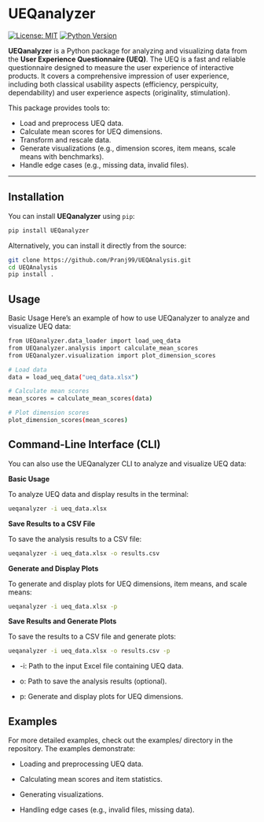 # UEQanalyzer

[![License: MIT](https://img.shields.io/badge/License-MIT-yellow.svg)](https://opensource.org/licenses/MIT)
[![Python Version](https://img.shields.io/badge/python-3.6%2B-blue)](https://www.python.org/)

**UEQanalyzer** is a Python package for analyzing and visualizing data from the **User Experience Questionnaire (UEQ)**. The UEQ is a fast and reliable questionnaire designed to measure the user experience of interactive products. It covers a comprehensive impression of user experience, including both classical usability aspects (efficiency, perspicuity, dependability) and user experience aspects (originality, stimulation).

This package provides tools to:
- Load and preprocess UEQ data.
- Calculate mean scores for UEQ dimensions.
- Transform and rescale data.
- Generate visualizations (e.g., dimension scores, item means, scale means with benchmarks).
- Handle edge cases (e.g., missing data, invalid files).

---

## Installation

You can install **UEQanalyzer** using `pip`:

```bash
pip install UEQanalyzer
```
Alternatively, you can install it directly from the source:
```bash
git clone https://github.com/Pranj99/UEQAnalysis.git
cd UEQAnalysis
pip install .
```
## Usage
Basic Usage
Here’s an example of how to use UEQanalyzer to analyze and visualize UEQ data:
```bash
from UEQanalyzer.data_loader import load_ueq_data
from UEQanalyzer.analysis import calculate_mean_scores
from UEQanalyzer.visualization import plot_dimension_scores

# Load data
data = load_ueq_data("ueq_data.xlsx")

# Calculate mean scores
mean_scores = calculate_mean_scores(data)

# Plot dimension scores
plot_dimension_scores(mean_scores)
```
## Command-Line Interface (CLI)

You can also use the UEQanalyzer CLI to analyze and visualize UEQ data:

**Basic Usage**

To analyze UEQ data and display results in the terminal:
```bash
ueqanalyzer -i ueq_data.xlsx
```
**Save Results to a CSV File**

To save the analysis results to a CSV file:
```bash
ueqanalyzer -i ueq_data.xlsx -o results.csv
```
**Generate and Display Plots**

To generate and display plots for UEQ dimensions, item means, and scale means:
```bash
ueqanalyzer -i ueq_data.xlsx -p
```
**Save Results and Generate Plots**

To save the results to a CSV file and generate plots:
```bash
ueqanalyzer -i ueq_data.xlsx -o results.csv -p
```

- -i: Path to the input Excel file containing UEQ data.

- o: Path to save the analysis results (optional).

- p: Generate and display plots for UEQ dimensions.

## Examples
For more detailed examples, check out the examples/ directory in the repository. The examples demonstrate:

- Loading and preprocessing UEQ data.

- Calculating mean scores and item statistics.

- Generating visualizations.

- Handling edge cases (e.g., invalid files, missing data).
